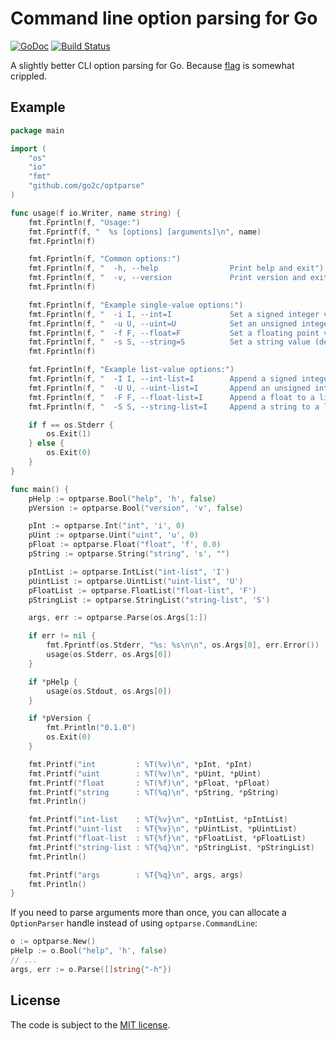 # Command line option parsing for Go

[![GoDoc](https://godoc.org/github.com/go2c/optparse?status.svg)](http://godoc.org/github.com/go2c/optparse)
[![Build Status](https://travis-ci.org/go2c/optparse.svg?branch=master)](https://travis-ci.org/go2c/optparse)

A slightly better CLI option parsing for Go.
Because [flag](https://golang.org/pkg/flag/) is somewhat crippled.

## Example

``` go
package main

import (
    "os"
    "io"
    "fmt"
    "github.com/go2c/optparse"
)

func usage(f io.Writer, name string) {
    fmt.Fprintln(f, "Usage:")
    fmt.Fprintf(f, "  %s [options] [arguments]\n", name)
    fmt.Fprintln(f)

    fmt.Fprintln(f, "Common options:")
    fmt.Fprintln(f, "  -h, --help                Print help and exit")
    fmt.Fprintln(f, "  -v, --version             Print version and exit")
    fmt.Fprintln(f)

    fmt.Fprintln(f, "Example single-value options:")
    fmt.Fprintln(f, "  -i I, --int=I             Set a signed integer value (default: 0)")
    fmt.Fprintln(f, "  -u U, --uint=U            Set an unsigned integer value (default: 0)")
    fmt.Fprintln(f, "  -f F, --float=F           Set a floating point value (default: 0.0)")
    fmt.Fprintln(f, "  -s S, --string=S          Set a string value (default: \"\")")
    fmt.Fprintln(f)

    fmt.Fprintln(f, "Example list-value options:")
    fmt.Fprintln(f, "  -I I, --int-list=I        Append a signed integer to a list")
    fmt.Fprintln(f, "  -U U, --uint-list=I       Append an unsigned integer to a list")
    fmt.Fprintln(f, "  -F F, --float-list=I      Append a float to a list")
    fmt.Fprintln(f, "  -S S, --string-list=I     Append a string to a list")

    if f == os.Stderr {
        os.Exit(1)
    } else {
        os.Exit(0)
    }
}

func main() {
    pHelp := optparse.Bool("help", 'h', false)
    pVersion := optparse.Bool("version", 'v', false)

    pInt := optparse.Int("int", 'i', 0)
    pUint := optparse.Uint("uint", 'u', 0)
    pFloat := optparse.Float("float", 'f', 0.0)
    pString := optparse.String("string", 's', "")

    pIntList := optparse.IntList("int-list", 'I')
    pUintList := optparse.UintList("uint-list", 'U')
    pFloatList := optparse.FloatList("float-list", 'F')
    pStringList := optparse.StringList("string-list", 'S')

    args, err := optparse.Parse(os.Args[1:])

    if err != nil {
        fmt.Fprintf(os.Stderr, "%s: %s\n\n", os.Args[0], err.Error())
        usage(os.Stderr, os.Args[0])
    }

    if *pHelp {
        usage(os.Stdout, os.Args[0])
    }

    if *pVersion {
        fmt.Println("0.1.0")
        os.Exit(0)
    }

    fmt.Printf("int         : %T(%v)\n", *pInt, *pInt)
    fmt.Printf("uint        : %T(%v)\n", *pUint, *pUint)
    fmt.Printf("float       : %T(%f)\n", *pFloat, *pFloat)
    fmt.Printf("string      : %T(%q)\n", *pString, *pString)
    fmt.Println()

    fmt.Printf("int-list    : %T{%v}\n", *pIntList, *pIntList)
    fmt.Printf("uint-list   : %T{%v}\n", *pUintList, *pUintList)
    fmt.Printf("float-list  : %T{%f}\n", *pFloatList, *pFloatList)
    fmt.Printf("string-list : %T{%q}\n", *pStringList, *pStringList)
    fmt.Println()

    fmt.Printf("args        : %T{%q}\n", args, args)
    fmt.Println()
}
```

If you need to parse arguments more than once, you can allocate a `OptionParser` handle instead of using `optparse.CommandLine`:

``` go
o := optparse.New()
pHelp := o.Bool("help", 'h', false)
// ...
args, err := o.Parse([]string{"-h"})
```

## License

The code is subject to the [MIT license](https://opensource.org/licenses/MIT).
